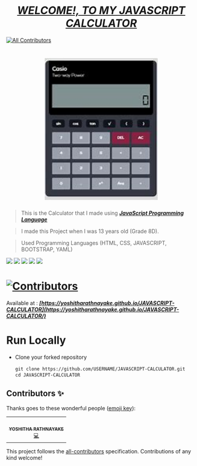 # <div align="center"><a href="https://yoshitharathnayake.github.io/JAVASCRIPT-CALCULATOR"><b><i>WELCOME!, TO MY JAVASCRIPT CALCULATOR</i></b></a></div>
<!-- ALL-CONTRIBUTORS-BADGE:START - Do not remove or modify this section -->
[![All Contributors](https://img.shields.io/badge/all_contributors-1-orange.svg?style=flat-square)](#contributors-)
<!-- ALL-CONTRIBUTORS-BADGE:END -->


# <div align="center"><img src="assets/img/Calculator.jpg" width="300px"></div>


> This is the Calculator that I made using <b><i>[JavaScript Programming Language](https://www.w3schools.com/js/)</i></b>

> I made this Project when I was 13 years old (Grade 8D).

> Used Programming Languages (HTML, CSS, JAVASCRIPT, BOOTSTRAP, YAML) 

<a href="https://www.w3schools.com/html/"><img src="https://img.icons8.com/color/48/000000/html-5--v1.png"/><a>    <a href="https://www.w3schools.com/css/"><img src="https://img.icons8.com/color/48/000000/css3.png"/><a>    <a href="https://www.w3schools.com/js/"><img src="https://img.icons8.com/color/48/000000/javascript--v1.png"/><a>    <a href="https://www.w3schools.com/bootstrap/"><img src="https://img.icons8.com/color/48/000000/bootstrap.png"/><a>    <a href="https://www.tutorialspoint.com/yaml/index.htm"><img src="https://marketplace.automic.com/jart/prj3/depman/interfaces/marketplace/tools/push-file.jart?path=/jart/stg/marketplace/PCK_YAML/screenshots/YAML_Logo.png" height="45px"/><a>


# [![Contributors](https://img.shields.io/badge/Contributors-1-lawngreen.svg?style=flat-square)](#contributors-)

Available at :  <b><i>[https://yoshitharathnayake.github.io/JAVASCRIPT-CALCULATOR](https://yoshitharathnayake.github.io/JAVASCRIPT-CALCULATOR/)</i></b>

#
# Run Locally

- Clone your forked repository
    
    ```
    git clone https://github.com/USERNAME/JAVASCRIPT-CALCULATOR.git
    cd JAVASCRIPT-CALCULATOR
    ```
  
## Contributors ✨

Thanks goes to these wonderful people ([emoji key](https://allcontributors.org/docs/en/emoji-key)):

<!-- ALL-CONTRIBUTORS-LIST:START - Do not remove or modify this section -->
<!-- prettier-ignore-start -->
<!-- markdownlint-disable -->
<table>
  <tr>
    <td align="center"><a href="http://www.Yoshitha.tk"><img src="https://avatars.githubusercontent.com/u/97069900?v=4?s=100" width="100px;" alt=""/><br /><sub><b>YOSHITHA RATHNAYAKE</b></sub></a><br /><a href="https://github.com/YoshithaRathnayake/JAVASCRIPT-CALCULATOR/commits?author=YoshithaRathnayake" title="Code">💻</a></td>
  </tr>
</table>

<!-- markdownlint-restore -->
<!-- prettier-ignore-end -->

<!-- ALL-CONTRIBUTORS-LIST:END -->

This project follows the [all-contributors](https://github.com/all-contributors/all-contributors) specification. Contributions of any kind welcome!